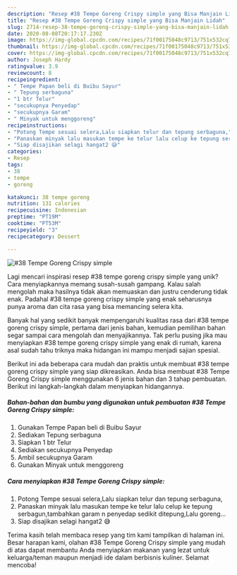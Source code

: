 ```yaml
---
description: "Resep #38 Tempe Goreng Crispy simple yang Bisa Manjain Lidah"
title: "Resep #38 Tempe Goreng Crispy simple yang Bisa Manjain Lidah"
slug: 2714-resep-38-tempe-goreng-crispy-simple-yang-bisa-manjain-lidah
date: 2020-08-08T20:17:17.230Z
image: https://img-global.cpcdn.com/recipes/71f00175048c9713/751x532cq70/38-tempe-goreng-crispy-simple-foto-resep-utama.jpg
thumbnail: https://img-global.cpcdn.com/recipes/71f00175048c9713/751x532cq70/38-tempe-goreng-crispy-simple-foto-resep-utama.jpg
cover: https://img-global.cpcdn.com/recipes/71f00175048c9713/751x532cq70/38-tempe-goreng-crispy-simple-foto-resep-utama.jpg
author: Joseph Hardy
ratingvalue: 3.9
reviewcount: 8
recipeingredient:
- " Tempe Papan beli di Buibu Sayur"
- " Tepung serbaguna"
- "1 btr Telur"
- "secukupnya Penyedap"
- "secukupnya Garam"
- " Minyak untuk menggoreng"
recipeinstructions:
- "Potong Tempe sesuai selera,Lalu siapkan telur dan tepung serbaguna,"
- "Panaskan minyak lalu masukan tempe ke telur lalu celup ke tepung serbagun,tambahkan garam n penyedap sedikit ditepung,Lalu goreng..."
- "Siap disajikan selagi hangat2 😅"
categories:
- Resep
tags:
- 38
- tempe
- goreng

katakunci: 38 tempe goreng 
nutrition: 131 calories
recipecuisine: Indonesian
preptime: "PT19M"
cooktime: "PT53M"
recipeyield: "3"
recipecategory: Dessert

---
```



![#38 Tempe Goreng Crispy simple](https://img-global.cpcdn.com/recipes/71f00175048c9713/751x532cq70/38-tempe-goreng-crispy-simple-foto-resep-utama.jpg)

Lagi mencari inspirasi resep #38 tempe goreng crispy simple yang unik? Cara menyiapkannya memang susah-susah gampang. Kalau salah mengolah maka hasilnya tidak akan memuaskan dan justru cenderung tidak enak. Padahal #38 tempe goreng crispy simple yang enak seharusnya punya aroma dan cita rasa yang bisa memancing selera kita.



Banyak hal yang sedikit banyak mempengaruhi kualitas rasa dari #38 tempe goreng crispy simple, pertama dari jenis bahan, kemudian pemilihan bahan segar sampai cara mengolah dan menyajikannya. Tak perlu pusing jika mau menyiapkan #38 tempe goreng crispy simple yang enak di rumah, karena asal sudah tahu triknya maka hidangan ini mampu menjadi sajian spesial.


Berikut ini ada beberapa cara mudah dan praktis untuk membuat #38 tempe goreng crispy simple yang siap dikreasikan. Anda bisa membuat #38 Tempe Goreng Crispy simple menggunakan 6 jenis bahan dan 3 tahap pembuatan. Berikut ini langkah-langkah dalam menyiapkan hidangannya.

<!--inarticleads1-->

##### Bahan-bahan dan bumbu yang digunakan untuk pembuatan #38 Tempe Goreng Crispy simple:

1. Gunakan  Tempe Papan beli di Buibu Sayur
1. Sediakan  Tepung serbaguna
1. Siapkan 1 btr Telur
1. Sediakan secukupnya Penyedap
1. Ambil secukupnya Garam
1. Gunakan  Minyak untuk menggoreng




<!--inarticleads2-->

##### Cara menyiapkan #38 Tempe Goreng Crispy simple:

1. Potong Tempe sesuai selera,Lalu siapkan telur dan tepung serbaguna,
1. Panaskan minyak lalu masukan tempe ke telur lalu celup ke tepung serbagun,tambahkan garam n penyedap sedikit ditepung,Lalu goreng...
1. Siap disajikan selagi hangat2 😅




Terima kasih telah membaca resep yang tim kami tampilkan di halaman ini. Besar harapan kami, olahan #38 Tempe Goreng Crispy simple yang mudah di atas dapat membantu Anda menyiapkan makanan yang lezat untuk keluarga/teman maupun menjadi ide dalam berbisnis kuliner. Selamat mencoba!
